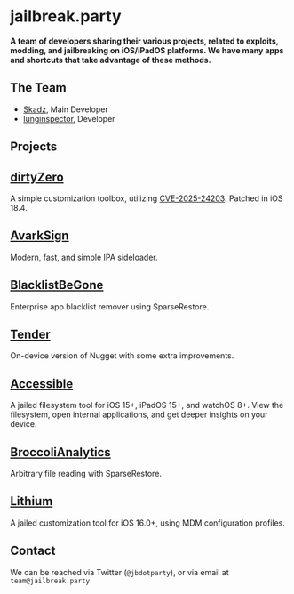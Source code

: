 # jailbreak.party
**A team of developers sharing their various projects, related to exploits, modding, and jailbreaking on iOS/iPadOS platforms. We have many apps and shortcuts that take advantage of these methods.**

## The Team 
- [Skadz](https://github.com/skadz108), Main Developer
- [lunginspector](https://github.com/lunginspector), Developer

## Projects
## [dirtyZero](<https://github.com/jailbreakdotparty/dirtyZero>)
A simple customization toolbox, utilizing [CVE-2025-24203](<https://project-zero.issues.chromium.org/issues/391518636>). Patched in iOS 18.4.

## [AvarkSign](<https://github.com/jailbreakdotparty/AvarkSign>)
Modern, fast, and simple IPA sideloader.

## [BlacklistBeGone](<https://github.com/jailbreakdotparty/BlacklistBeGone>)
Enterprise app blacklist remover using SparseRestore.

## [Tender](<https://github.com/lunginspector/Nugget-Mobile-Revamped>)
On-device version of Nugget with some extra improvements.

## [Accessible](<https://github.com/lunginspector/Accessible>)
A jailed filesystem tool for iOS 15+, iPadOS 15+, and watchOS 8+. View the filesystem, open internal applications, and get deeper insights on your device.

## [BroccoliAnalytics](<https://github.com/jailbreakdotparty/BroccoliAnalytics>)
Arbitrary file reading with SparseRestore.

## [Lithium](<https://github.com/lunginspector/Lithium>)
A jailed customization tool for iOS 16.0+, using MDM configuration profiles.

## Contact
We can be reached via Twitter (`@jbdotparty`), or via email at `team@jailbreak.party`
